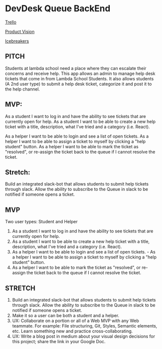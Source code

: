 # DevDesk Queue BackEnd

[Trello](https://trello.com/b/Ww7sTkWq/bw-devdesk2)<br>

[Product Vision](https://aquoco-my.sharepoint.com/:w:/g/personal/evoingram_aquoco_onmicrosoft_com/ER8KdmtwFExNjVuu-ppqSiYB99x9OAHckQcy1oPsJXIz9A?e=6BhAgp)<br>

[Icebreakers](https://aquoco-my.sharepoint.com/:w:/g/personal/evoingram_aquoco_onmicrosoft_com/EewWRgo7_gVFi213R1O2hsoBLil-hJHa8gc3Sm9KfzNYKA?e=JyZxTu)<br>


## PITCH
Students at lambda school need a place where they can escalate their concerns and receive help. This app allows an admin to manage help desk tickets that come in from Lambda School Students. It also allows students (A 2nd user type) to submit a help desk ticket, categorize it and post it to the help channel.

## MVP: 
As a student I want to log in and have the ability to see tickets that are currently open for help. As a student I want to be able to create a new help ticket with a title, description, what I've tried and a category (i.e. React).

As a helper I want to be able to login and see a list of open tickets. As a helper I want to be able to assign a ticket to myself by clicking a "help student" button. As a helper I want to be able to mark the ticket as "resolved", or re-assign the ticket back to the queue if I cannot resolve the ticket.

## Stretch: 
Build an integrated slack-bot that allows students to submit help tickets through slack. Allow the ability to subscribe to the Queue in slack to be notified if someone opens a ticket. 

## MVP
Two user types: Student and Helper

1. As a student I want to log in and have the ability to see tickets that are currently open for help. 
2. As a student I want to be able to create a new help ticket with a title, description, what I've tried and a category (i.e. React).
3. As a helper I want to be able to login and see a list of open tickets. - As a helper I want to be able to assign a ticket to myself by clicking a "help student" button. 
4. As a helper I want to be able to mark the ticket as "resolved", or re-assign the ticket back to the queue if I cannot resolve the ticket.

## STRETCH
1. Build an integrated slack-bot that allows students to submit help tickets through slack. Allow the ability to subscribe to the Queue in slack to be notified if someone opens a ticket. 
2. Make it so a user can be both a student and a helper.
3. UX: Collaborate on a portion or all of a Web MVP with any Web teammate. For example: File structuring, Git, Styles, Semantic elements, etc. Learn something new and practice cross-collaborating.
4. UX: Write a blog post in medium about your visual design decisions for this project; share the link in your Google Doc.
